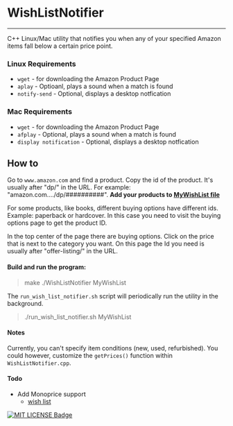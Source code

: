 # 	WishListNotifier
---------------------
C++ Linux/Mac utility that notifies you when any of your specified Amazon items
fall below a certain price point.


### Linux Requirements
* `wget` - for downloading the Amazon Product Page
* `aplay` - Optioanl, plays a sound when a match is found
* `notify-send` - Optional, displays a desktop notfication


### Mac Requirements
* `wget` - for downloading the Amazon Product Page
* `afplay` - Optional, plays a sound when a match is found
* `display notification` - Optional, displays a desktop notfication


## How to
Go to `www.amazon.com` and find a product.
Copy the id of the product. It's usually after "dp/" in the URL.
For example: "amazon.com..../dp/##########".
**Add your products to [MyWishList file](/MyWishList)**

For some products, like books, different buying options have different ids.
Example: paperback or hardcover.
In this case you need to visit the buying options page to get the product ID.

In the top center of the page there are buying options.
Click on the price that is next to the category you want.
On this page the Id you need is usually after "offer-listing/" in the URL.


#### Build and run the program:
> make
> ./WishListNotifier MyWishList

The `run_wish_list_notifier.sh` script will periodically run the utility in the
background.
> ./run_wish_list_notifier.sh MyWishList


#### Notes
Currently, you can't specify item conditions (new, used, refurbished).
You could however, customize the `getPrices()` function within
`WishListNotifier.cpp`.


#### Todo
* Add Monoprice support
	* [wish list](https://www.monoprice.com/MyAccount/MyWishList)


[![MIT LICENSE Badge](https://img.shields.io/github/license/mashape/apistatus.svg)](/LICENSE.md "MIT Licensed")


